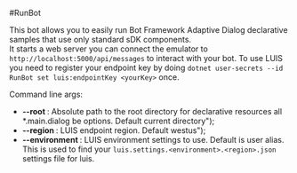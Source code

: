 ﻿#RunBot

This bot allows you to easily run Bot Framework Adaptive Dialog declarative samples that use only standard sDK components.  
It starts a web server you can connect the emulator to `http://localhost:5000/api/messages` to interact with your bot.
To use LUIS you need to register your endpoint key by doing `dotnet user-secrets --id RunBot set luis:endpointKey <yourKey>` once.

Command line args:
* **--root <PATH>**: Absolute path to the root directory for declarative resources all *.main.dialog be options.  Default current directory");
* **--region <REGION>**: LUIS endpoint region.  Default westus");
* **--environment <ENVIRONMENT>**: LUIS environment settings to use.  Default is user alias.  This is used to find your `luis.settings.<environment>.<region>.json` settings file for luis.



